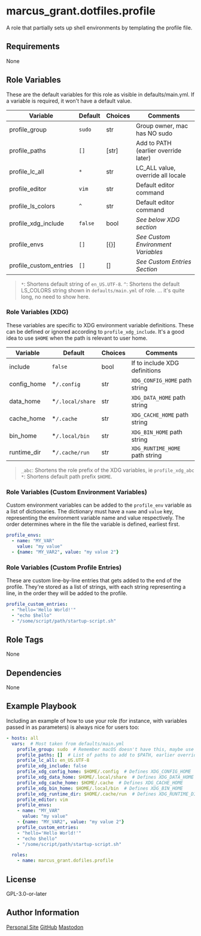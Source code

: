 # marcus_grant.dotfiles.profile

A role that partially sets up shell environments by templating the profile file.

## Requirements

None

## Role Variables

These are the default variables for this role as visible in defaults/main.yml.
If a variable is required, it won't have a default value.


| Variable               | Default | Choices | Comments                             |
| ---------------------- | ------- | ------- | ------------------------------------ |
| profile_group          | `sudo`  | str     | Group owner, mac has NO sudo         |
| profile_paths          | `[]`    | [str]   | Add to PATH (earlier override later) |
| profile_lc_all         | `*`     | str     | LC_ALL value, override all locale    |
| profile_editor         | `vim`   | str     | Default editor command               |
| profile_ls_colors      | `^`     | str     | Default editor command               |
| profile_xdg_include    | `false` | bool    | *See below XDG section*              |
| profile_envs           | `[]`    | [{}]    | *See Custom Environment Variables*   |
| profile_custom_entries | `[]`    | []      | *See Custom Entries Section*         |

> `*`: Shortens default string of `en_US.UTF-8`.
> `^`: Shortens the default LS_COLORS string shown in `defaults/main.yml` of role.
> ... it's quite long, no need to show here.

### Role Variables (XDG)

These variables are specific to XDG environment variable definitions.
These can be defined or ignored according to `profile_xdg_include`.
It's a good idea to use `$HOME` when the path is relevant to user home.

| Variable    | Default          | Choices | Comments                       |
| ----------- | ---------------- | ------- | ------------------------------ |
| include     | `false`          | bool    | If to include XDG definitions  |
| config_home | *`/.config`      | str     | `XDG_CONFIG_HOME` path string  |
| data_home   | *`/.local/share` | str     | `XDG_DATA_HOME` path string    |
| cache_home  | *`/.cache`       | str     | `XDG_CACHE_HOME` path string   |
| bin_home    | *`/.local/bin`   | str     | `XDG_BIN_HOME` path string     |
| runtime_dir | *`/.cache/run`   | str     | `XDG_RUNTIME_HOME` path string |

> `_abc`: Shortens the role prefix of the XDG variables, ie `profile_xdg_abc`
> `*`: Shortens default path prefix `$HOME`.

### Role Variables (Custom Environment Variables)

Custom environment variables can be added to the `profile_env` variable as
a list of dictionaries.
The dictionary must have a `name` and `value` key,
representing the environment variable name and value respectively.
The order determines where in the file the variable is defined, earliest first.

```yaml
profile_envs:
  - name: "MY_VAR"
    value: "my value"
  - {name: "MY_VAR2", value: "my value 2"}
```

### Role Variables (Custom Profile Entries)

These are custom line-by-line entries that gets added to the end of the profile.
They're stored as a list of strings, with each string representing a line,
in the order they will be added to the profile.

```yaml
profile_custom_entries:
  - "hello='Hello World!'"
  - "echo $hello"
  - "/some/script/path/startup-script.sh"
```

## Role Tags

None

## Dependencies

None

## Example Playbook

Including an example of how to use your role (for instance, with variables passed in as parameters) is always nice for users too:

```yaml
- hosts: all
  vars:  # Most taken from defaults/main.yml
    profile_group: sudo  # Remember macOS doesn't have this, maybe use staff, wheel or admin
    profile_paths: []  # List of paths to add to $PATH, earlier overrides later
    profile_lc_all: en_US.UTF-8
    profile_xdg_include: false
    profile_xdg_config_home: $HOME/.config  # Defines XDG_CONFIG_HOME
    profile_xdg_data_home: $HOME/.local/share  # Defines XDG_DATA_HOME
    profile_xdg_cache_home: $HOME/.cache  # Defines XDG_CACHE_HOME
    profile_xdg_bin_home: $HOME/.local/bin  # Defines XDG_BIN_HOME
    profile_xdg_runtime_dir: $HOME/.cache/run  # Defines XDG_RUNTIME_DIR
    profile_editor: vim
    profile_envs:
    - name: "MY_VAR"
      value: "my value"
    - {name: "MY_VAR2", value: "my value 2"}
    profile_custom_entries:
    - "hello='Hello World!'"
    - "echo $hello"
    - "/some/script/path/startup-script.sh"

  roles:
    - name: marcus_grant.dofiles.profile
```

## License

GPL-3.0-or-later

## Author Information

[Personal Site](https://marcusgrant.me)
[GitHub](https://github.com/marcus-grant)
[Mastodon](https://fosstodon.org/@marcusgrant)
